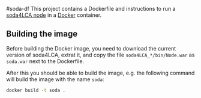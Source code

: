 #soda-df
This project contains a Dockerfile and instructions to run a [soda4LCA node](https://bitbucket.org/okusche/soda4lca)
in a [Docker](https://www.docker.com/) container.

## Building the image
Before building the Docker image, you need to download the current version of
soda4LCA, extrat it, and copy the file `soda4LCA_*/bin/Node.war` as `soda.war`
next to the Dockerfile. 

After this you should be able to build the image, e.g. the following command
will build the image with the name `soda`:

```bash
docker build -t soda .
```
